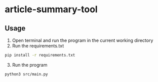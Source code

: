 # article-summary-tool

## Usage
1. Open terminal and run the program in the current working directory
2. Run the requirements.txt
```bash
pip install -r requirements.txt
```
3. Run the program
```bash
python3 src/main.py
```